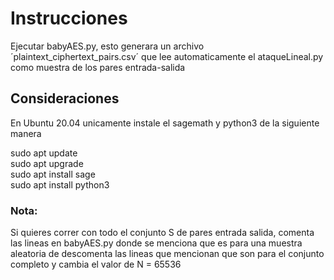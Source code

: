 # Instrucciones

Ejecutar babyAES.py, esto generara un archivo ´plaintext_ciphertext_pairs.csv´ que lee automaticamente el ataqueLineal.py como muestra de los pares entrada-salida 

## Consideraciones

En Ubuntu 20.04 unicamente instale el sagemath y python3 de la siguiente manera 

sudo apt update  
sudo apt upgrade  
sudo apt install sage   
sudo apt install python3   

### Nota:

Si quieres correr con todo el conjunto S de pares entrada salida, comenta las lineas en babyAES.py donde se menciona que es para una muestra aleatoria de descomenta las lineas que mencionan que son para el conjunto completo y cambia el valor de N = 65536

